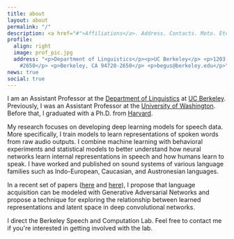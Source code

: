 ```yaml
---
title: about
layout: about
permalink: "/"
description: <a href="#">Affiliations</a>. Address. Contacts. Moto. Etc.
profile:
  align: right
  image: prof_pic.jpg
  address: "<p>Department of Linguistics</p><p>UC Berkeley</p> <p>1203 Dwinelle Hall
    #2650</p> <p>Berkeley, CA 94720-2650</p> <p>begus@berkeley.edu</p>"
news: true
social: true
---
```


I am an Assistant Professor at the [Department of Linguistics](https://lx.berkeley.edu) at [UC Berkeley](https://www.berkeley.edu). Previously, I was an Assistant Professor at the [University of Washington](https://linguistics.washington.edu). Before that, I graduated with a Ph.D. from [Harvard](https://www.harvard.edu).

My research focuses on developing deep learning models for speech data. More specifically, I train models to learn representations of spoken words from raw audio outputs. I combine machine learning with behavioral experiments and statistical models to better understand how neural networks learn internal representations in speech and how humans learn to speak. I have worked and published on sound systems of various language families such as Indo-European, Caucasian, and Austronesian languages.

In a recent set of papers ([here](https://www.frontiersin.org/articles/10.3389/frai.2020.00044/full) and [here](https://arxiv.org/abs/2006.02951)), I propose that language acquisition can be modeled with Generative Adversarial Networks and propose a technique for exploring the relationship between learned representations and latent space in deep convolutional networks. 

I direct the Berkeley Speech and Computation Lab. Feel free to contact me if you're interested in getting involved with the lab.
